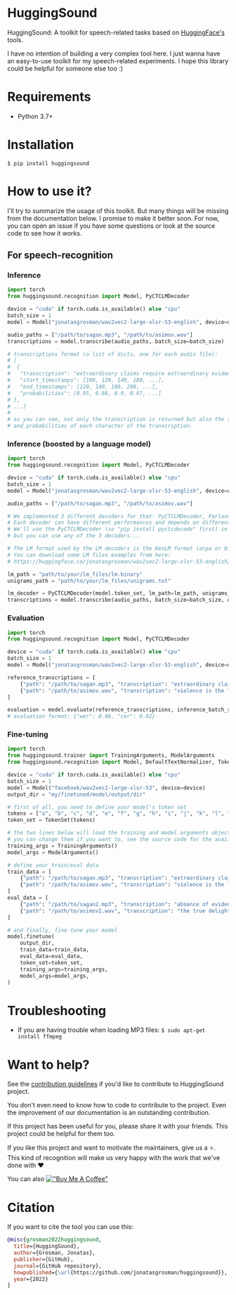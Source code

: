 # HuggingSound

HuggingSound: A toolkit for speech-related tasks based on [HuggingFace's](https://huggingface.co/) tools.

I have no intention of building a very complex tool here. 
I just wanna have an easy-to-use toolkit for my speech-related experiments.
I hope this library could be helpful for someone else too :)

# Requirements

- Python 3.7+

# Installation

```console
$ pip install huggingsound
```

# How to use it?

I'll try to summarize the usage of this toolkit. 
But many things will be missing from the documentation below. I promise to make it better soon.
For now, you can open an issue if you have some questions or look at the source code to see how it works.

## For speech-recognition

### Inference

```python
import torch
from huggingsound.recognition import Model, PyCTCLMDecoder

device = "cuda" if torch.cuda.is_available() else "cpu"
batch_size = 1
model = Model("jonatasgrosman/wav2vec2-large-xlsr-53-english", device=device)

audio_paths = ["/path/to/sagan.mp3", "/path/to/asimov.wav"]
transcriptions = model.transcribe(audio_paths, batch_size=batch_size)

# transcriptions format (a list of dicts, one for each audio file):
# [
#  {
#   "transcription": "extraordinary claims require extraordinary evidence", 
#   "start_timestamps": [100, 120, 140, 180, ...],
#   "end_timestamps": [120, 140, 180, 200, ...],
#   "probabilities": [0.95, 0.88, 0.9, 0.97, ...]
# },
# ...]
#
# as you can see, not only the transcription is returned but also the timestamps (in milliseconds) 
# and probabilities of each character of the transcription.

```

### Inference (boosted by a language model)

```python
import torch
from huggingsound.recognition import Model, PyCTCLMDecoder

device = "cuda" if torch.cuda.is_available() else "cpu"
batch_size = 1
model = Model("jonatasgrosman/wav2vec2-large-xlsr-53-english", device=device)

audio_paths = ["/path/to/sagan.mp3", "/path/to/asimov.wav"]

# We implemented 3 different decoders for that: PyCTCLMDecoder, ParlanceLMDecoder, and FlashlightLMDecoder
# Each decoder can have different performances and depends on different libraries (You'll need to install them manually first).
# We'll use the PyCTCLMDecoder (so "pip install pyctcdecode" first) in the following example, 
# but you can use any of the 3 decoders...

# The LM format used by the LM decoders is the KenLM format (arpa or binary file).
# You can download some LM files examples from here: 
# https://huggingface.co/jonatasgrosman/wav2vec2-large-xlsr-53-english/tree/main/language_model

lm_path = "path/to/your/lm_files/lm.binary"
unigrams_path = "path/to/your/lm_files/unigrams.txt"

lm_decoder = PyCTCLMDecoder(model.token_set, lm_path=lm_path, unigrams_path=unigrams_path)
transcriptions = model.transcribe(audio_paths, batch_size=batch_size, decoder=lm_decoder)

```

### Evaluation
```python
import torch
from huggingsound.recognition import Model, PyCTCLMDecoder

device = "cuda" if torch.cuda.is_available() else "cpu"
batch_size = 1
model = Model("jonatasgrosman/wav2vec2-large-xlsr-53-english", device=device)

reference_transcriptions = [
    {"path": "/path/to/sagan.mp3", "transcription": "extraordinary claims require extraordinary evidence"},
    {"path": "/path/to/asimov.wav", "transcription": "violence is the last refuge of the incompetent"},
]

evaluation = model.evaluate(reference_transcriptions, inference_batch_size=batch_size)
# evaluation format: {"wer": 0.08, "cer": 0.02}
```

### Fine-tuning
```python
import torch
from huggingsound.trainer import TrainingArguments, ModelArguments
from huggingsound.recognition import Model, DefaultTextNormalizer, TokenSet

device = "cuda" if torch.cuda.is_available() else "cpu"
batch_size = 1
model = Model("facebook/wav2vec2-large-xlsr-53", device=device)
output_dir = "my/finetuned/model/output/dir"

# first of all, you need to define your model's token set
tokens = ["a", "b", "c", "d", "e", "f", "g", "h", "i", "j", "k", "l", "m", "n", "o", "p", "q", "r", "s", "t", "u", "v", "w", "x", "y", "z", "'"]
token_set = TokenSet(tokens)

# the two lines below will load the training and model arguments objects with their default values, 
# you can change them if you want to, see the source code for the available arguments
training_args = TrainingArguments() 
model_args = ModelArguments() 

# define your train/eval data
train_data = [
    {"path": "/path/to/sagan.mp3", "transcription": "extraordinary claims require extraordinary evidence"},
    {"path": "/path/to/asimov.wav", "transcription": "violence is the last refuge of the incompetent"},
]
eval_data = [
    {"path": "/path/to/sagan2.mp3", "transcription": "absence of evidence is not evidence of absence"},
    {"path": "/path/to/asimov2.wav", "transcription": "the true delight is in the finding out rather than in the knowing"},
]

# and finally, fine-tune your model
model.finetune(
    output_dir, 
    train_data=train_data, 
    eval_data=eval_data,
    token_set=token_set, 
    training_args=training_args,
    model_args=model_args,
)
```

# Troubleshooting

- If you are having trouble when loading MP3 files: `$ sudo apt-get install ffmpeg`

# Want to help?

See the [contribution guidelines](https://github.com/jonatasgrosman/huggingsound/blob/master/CONTRIBUTING.md)
if you'd like to contribute to HuggingSound project.

You don't even need to know how to code to contribute to the project. Even the improvement of our documentation is an outstanding contribution.

If this project has been useful for you, please share it with your friends. This project could be helpful for them too.

If you like this project and want to motivate the maintainers, give us a :star:. This kind of recognition will make us very happy with the work that we've done with :heart:

You can also [!["Buy Me A Coffee"](https://www.buymeacoffee.com/assets/img/custom_images/yellow_img.png)](https://www.buymeacoffee.com/jonatasgrosman)

# Citation
If you want to cite the tool you can use this:

```bibtex
@misc{grosman2022huggingsound,
  title={HuggingSound},
  author={Grosman, Jonatas},
  publisher={GitHub},
  journal={GitHub repository},
  howpublished={\url{https://github.com/jonatasgrosman/huggingsound}},
  year={2022}
}
```